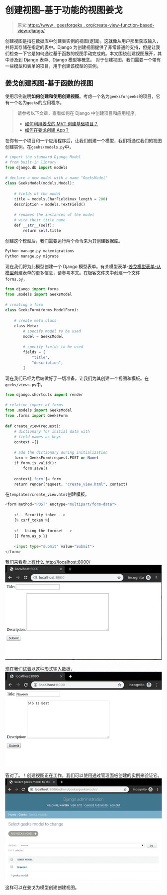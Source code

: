 # 创建视图–基于功能的视图姜戈

> 原文:[https://www . geesforgeks . org/create-view-function-based-view-django/](https://www.geeksforgeeks.org/create-view-function-based-views-django/)

创建视图是指在数据库中创建表实例的视图(逻辑)。这就像从用户那里获取输入，并将其存储在指定的表中。Django 为创建视图提供了非常普通的支持，但是让我们检查一下它是如何通过基于函数的视图手动完成的。本文围绕创建视图展开，其中涉及到 Django 表单、Django 模型等概念。
对于创建视图，我们需要一个带有一些模型和表单的项目，用于创建该模型的实例。

## 姜戈创建视图-基于函数的视图

使用示例说明**如何创建和使用创建视图**。考虑一个名为`geeksforgeeks`的项目，它有一个名为`geeks`的应用程序。

> 请参考以下文章，查看如何在 Django 中创建项目和应用程序。
> 
> *   [如何利用姜戈的 MVT 创建基础项目？](https://www.geeksforgeeks.org/how-to-create-a-basic-project-using-mvt-in-django/)
> *   [如何在姜戈创建 App？](https://www.geeksforgeeks.org/how-to-create-an-app-in-django/)

在你有一个项目和一个应用程序后，让我们创建一个模型，我们将通过我们的视图创建实例。在`geeks/models.py`中，

```py
# import the standard Django Model
# from built-in library
from django.db import models

# declare a new model with a name "GeeksModel"
class GeeksModel(models.Model):

    # fields of the model
    title = models.CharField(max_length = 200)
    description = models.TextField()

    # renames the instances of the model
    # with their title name
    def __str__(self):
        return self.title
```

创建这个模型后，我们需要运行两个命令来为其创建数据库。

```py
Python manage.py makemigrations
Python manage.py migrate

```

现在我们将为此模型创建一个 Django 模型表单。有关模型表单-[姜戈模型表单-从模型](https://geeksforgeeks.org/django-modelform-create-form-from-models/)创建表单的更多信息，请参考本文。在极客文件夹中创建一个文件`forms.py`，

```py
from django import forms
from .models import GeeksModel

# creating a form
class GeeksForm(forms.ModelForm):

    # create meta class
    class Meta:
        # specify model to be used
        model = GeeksModel

        # specify fields to be used
        fields = [
            "title",
            "description",
        ]
```

现在我们已经为后端做好了一切准备。让我们为其创建一个视图和模板。在`geeks/views.py`中，

```py
from django.shortcuts import render

# relative import of forms
from .models import GeeksModel
from .forms import GeeksForm

def create_view(request):
    # dictionary for initial data with 
    # field names as keys
    context ={}

    # add the dictionary during initialization
    form = GeeksForm(request.POST or None)
    if form.is_valid():
        form.save()

    context['form']= form
    return render(request, "create_view.html", context)
```

在`templates/create_view.html`创建模板，

```py
<form method="POST" enctype="multipart/form-data">

    <!-- Security token -->
    {% csrf_token %}

    <!-- Using the formset -->
    {{ form.as_p }}

    <input type="submit" value="Submit">
</form>
```

我们来看看[上有什么 http://localhost:8000/](http://localhost:8000/)
![django-create-view-function-based](img/da7612e489a68b51934f47d1bf53490d.png)

现在我们试着以这种形式输入数据，
![create-view-function-enter-data](img/5042fbccbff4de3238ec82715dce5e64.png)

答对了。！创建视图正在工作，我们可以使用通过管理面板创建的实例来验证它。
![django-mopdel-created-create-view](img/3b68b523d93a79ccb87c9f833d5f1b0a.png)
这样可以在姜戈为模型创建创建视图。